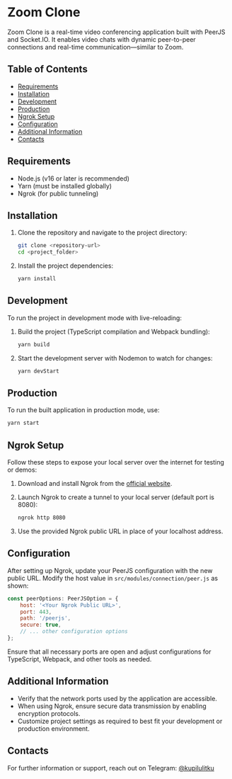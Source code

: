 # Zoom Clone

Zoom Clone is a real-time video conferencing application built with PeerJS and Socket.IO. It enables video chats with dynamic peer-to-peer connections and real-time communication—similar to Zoom.

## Table of Contents

- [Requirements](#requirements)
- [Installation](#installation)
- [Development](#development)
- [Production](#production)
- [Ngrok Setup](#ngrok-setup)
- [Configuration](#configuration)
- [Additional Information](#additional-information)
- [Contacts](#contacts)

## Requirements

- Node.js (v16 or later is recommended)
- Yarn (must be installed globally)
- Ngrok (for public tunneling)

## Installation

1. Clone the repository and navigate to the project directory:

   ```bash
   git clone <repository-url>
   cd <project_folder>
   ```

2. Install the project dependencies:

   ```bash
   yarn install
   ```

## Development

To run the project in development mode with live-reloading:

1. Build the project (TypeScript compilation and Webpack bundling):

   ```bash
   yarn build
   ```

2. Start the development server with Nodemon to watch for changes:

   ```bash
   yarn devStart
   ```

## Production

To run the built application in production mode, use:

```bash
yarn start
```

## Ngrok Setup

Follow these steps to expose your local server over the internet for testing or demos:

1. Download and install Ngrok from the [official website](https://ngrok.com/).
2. Launch Ngrok to create a tunnel to your local server (default port is 8080):

   ```bash
   ngrok http 8080
   ```

3. Use the provided Ngrok public URL in place of your localhost address.

## Configuration

After setting up Ngrok, update your PeerJS configuration with the new public URL. Modify the host value in `src/modules/connection/peer.js` as shown:

```javascript
const peerOptions: PeerJSOption = {
    host: '<Your Ngrok Public URL>',
    port: 443,
    path: '/peerjs',
    secure: true,
    // ... other configuration options
};
```

Ensure that all necessary ports are open and adjust configurations for TypeScript, Webpack, and other tools as needed.

## Additional Information

- Verify that the network ports used by the application are accessible.
- When using Ngrok, ensure secure data transmission by enabling encryption protocols.
- Customize project settings as required to best fit your development or production environment.

## Contacts

For further information or support, reach out on Telegram: [@kupilulitku](https://t.me/kupilulitku)
